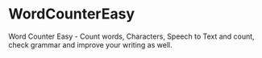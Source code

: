 # WordCounterEasy
Word Counter Easy - Count words, Characters, Speech to Text and count, check grammar and improve your writing as well.
